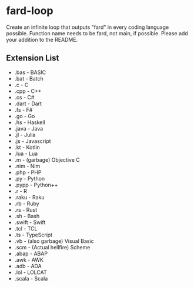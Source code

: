 # fard-loop
Create an infinite loop that outputs "fard" in every coding language possible. Function name needs to be fard, not main, if possible. Please add your addition to the README.

## Extension List
- .bas - BASIC
- .bat - Batch
- .c - C
- .cpp - C++
- .cs - C#
- .dart - Dart
- .fs - F#
- .go - Go
- .hs - Haskell
- .java - Java
- .jl - Julia
- .js - Javascript
- .kt - Kotlin
- .lua - Lua
- .m - (garbage) Objective C
- .nim - Nim
- .php - PHP
- .py - Python
- .pypp - Python++
- .r - R
- .raku - Raku
- .rb - Ruby
- .rs - Rust
- .sh - Bash
- .swift - Swift
- .tcl - TCL
- .ts - TypeScript
- .vb - (also garbage) Visual Basic
- .scm - (Actual hellfire) Scheme
- .abap - ABAP
- .awk - AWK
- .adb - ADA
- .lol - LOLCAT
- .scala - Scala
